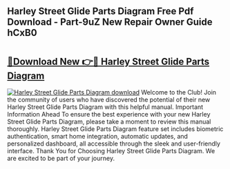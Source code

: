 ## Harley Street Glide Parts Diagram Free Pdf Download - Part-9uZ New Repair Owner Guide hCxB0

# <h2><a href="http://dfk716.blite.top/?on=Harley+Street+Glide+Parts+Diagram">🔗Download New 👉🔴 Harley Street Glide Parts Diagram</a></h2>

[![Harley Street Glide Parts Diagram download](https://i.imgur.com/lujVjoI.png)](http://dfk716.blite.top/?on=Harley+Street+Glide+Parts+Diagram)
Welcome to the Club! Join the community of users who have discovered the potential of their new Harley Street Glide Parts Diagram with this helpful manual. Important Information Ahead To ensure the best experience with your new Harley Street Glide Parts Diagram, please take a moment to review this manual thoroughly. Harley Street Glide Parts Diagram feature set includes biometric authentication, smart home integration, automatic updates, and personalized dashboard, all accessible through the sleek and user-friendly interface. Thank You for Choosing Harley Street Glide Parts Diagram. We are excited to be part of your journey.
